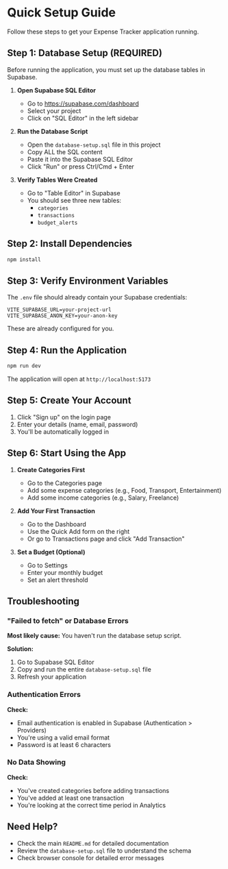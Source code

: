 # Quick Setup Guide

Follow these steps to get your Expense Tracker application running.

## Step 1: Database Setup (REQUIRED)

Before running the application, you must set up the database tables in Supabase.

1. **Open Supabase SQL Editor**
   - Go to https://supabase.com/dashboard
   - Select your project
   - Click on "SQL Editor" in the left sidebar

2. **Run the Database Script**
   - Open the `database-setup.sql` file in this project
   - Copy ALL the SQL content
   - Paste it into the Supabase SQL Editor
   - Click "Run" or press Ctrl/Cmd + Enter

3. **Verify Tables Were Created**
   - Go to "Table Editor" in Supabase
   - You should see three new tables:
     - `categories`
     - `transactions`
     - `budget_alerts`

## Step 2: Install Dependencies

```bash
npm install
```

## Step 3: Verify Environment Variables

The `.env` file should already contain your Supabase credentials:
```
VITE_SUPABASE_URL=your-project-url
VITE_SUPABASE_ANON_KEY=your-anon-key
```

These are already configured for you.

## Step 4: Run the Application

```bash
npm run dev
```

The application will open at `http://localhost:5173`

## Step 5: Create Your Account

1. Click "Sign up" on the login page
2. Enter your details (name, email, password)
3. You'll be automatically logged in

## Step 6: Start Using the App

1. **Create Categories First**
   - Go to the Categories page
   - Add some expense categories (e.g., Food, Transport, Entertainment)
   - Add some income categories (e.g., Salary, Freelance)

2. **Add Your First Transaction**
   - Go to the Dashboard
   - Use the Quick Add form on the right
   - Or go to Transactions page and click "Add Transaction"

3. **Set a Budget (Optional)**
   - Go to Settings
   - Enter your monthly budget
   - Set an alert threshold

## Troubleshooting

### "Failed to fetch" or Database Errors

**Most likely cause:** You haven't run the database setup script.

**Solution:**
1. Go to Supabase SQL Editor
2. Copy and run the entire `database-setup.sql` file
3. Refresh your application

### Authentication Errors

**Check:**
- Email authentication is enabled in Supabase (Authentication > Providers)
- You're using a valid email format
- Password is at least 6 characters

### No Data Showing

**Check:**
- You've created categories before adding transactions
- You've added at least one transaction
- You're looking at the correct time period in Analytics

## Need Help?

- Check the main `README.md` for detailed documentation
- Review the `database-setup.sql` file to understand the schema
- Check browser console for detailed error messages
